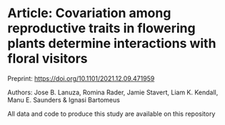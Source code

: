 # Article: Covariation among reproductive traits in flowering plants determine interactions with floral visitors

Preprint: https://doi.org/10.1101/2021.12.09.471959

Authors: Jose B. Lanuza, Romina Rader, Jamie Stavert, Liam K. Kendall, Manu E. Saunders & Ignasi Bartomeus

All data and code to produce this study are available on this repository
